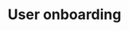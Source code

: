---
title: User onboarding
tags:
- User experience
further-reading:
- title: User Onboard
  url:  'http://www.useronboard.com'
intro: "The process of increasing the likelihood that new users become successful when adopting your product."
vocab: UX writing
---